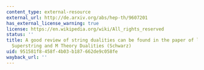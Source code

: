 ```yaml
---
content_type: external-resource
external_url: http://de.arxiv.org/abs/hep-th/9607201
has_external_license_warning: true
license: https://en.wikipedia.org/wiki/All_rights_reserved
status: ''
title: A good review of string dualities can be found in the paper of lectures on
  Superstring and M Theory Dualities (Schwarz)
uid: 951581f8-458f-4b03-b187-662de9c058fe
wayback_url: ''
---
```

